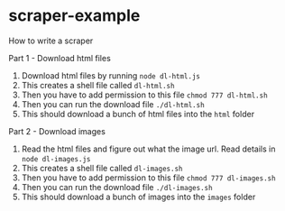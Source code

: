 # scraper-example

How to write a scraper

Part 1 - Download html files
1. Download html files by running `node dl-html.js`
2. This creates a shell file called `dl-html.sh`
3. Then you have to add permission to this file `chmod 777 dl-html.sh`
4. Then you can run the download file `./dl-html.sh`
5. This should download a bunch of html files into the `html` folder

Part 2 - Download images
1. Read the html files and figure out what the image url. Read details in `node dl-images.js`
2. This creates a shell file called `dl-images.sh`
3. Then you have to add permission to this file `chmod 777 dl-images.sh`
4. Then you can run the download file `./dl-images.sh`
5. This should download a bunch of images into the `images` folder
